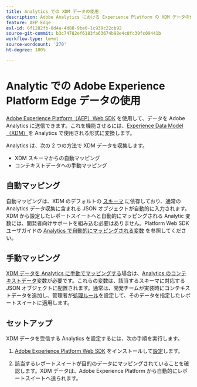 ```yaml
---
title: Analytics での XDM データの使用
description: Adobe Analytics における Experience Platform の XDM データの使用の概要
feature: AEP Edge
exl-id: 6f1282fb-8d4a-4d88-9be0-1c939c22cb92
source-git-commit: b3c74782ef6183fa63674b98e4c0fc39fc09441b
workflow-type: tm+mt
source-wordcount: '270'
ht-degree: 100%

---
```


# Analytic での Adobe Experience Platform Edge データの使用

[Adobe Experience Platform（AEP）Web SDK](https://experienceleague.adobe.com/docs/experience-platform/tags/extensions/adobe/sdk/overview.html?lang=ja) を使用して、データを Adobe Analytics に送信できます。これを機能させるには、[Experience Data Model（XDM）](https://experienceleague.adobe.com/docs/experience-platform/xdm/home.html?lang=ja)を Analytics で使用される形式に変換します。

Analytics は、次の 2 つの方法で XDM データを収集します。

* XDM スキーマからの自動マッピング
* コンテキストデータへの手動マッピング

## 自動マッピング

自動マッピングは、XDM のデフォルトの [スキーマ](https://experienceleague.adobe.com/docs/experience-platform/xdm/schema/composition.html?lang=ja) に依存しており、通常の Analytics データ収集に含まれる JSON オブジェクトが自動的に入力されます。XDM から設定したレポートスイートへと自動的にマッピングされる Analytic 変数には、開発者向けサポートを組み込む必要はありません。Platform Web SDK ユーザガイドの [Analytics で自動的にマッピングされる変数](https://experienceleague.adobe.com/docs/experience-platform/edge/data-collection/adobe-analytics/automatically-mapped-vars.html?lang=ja) を参照してください。

## 手動マッピング

[XDM データを Analytics に手動でマッピングする](xdm-manual.md)場合は、[Analytics のコンテキストデータ](../vars/page-vars/contextdata.md)変数が必要です。これらの変数は、該当するスキーマに対応する JSON オブジェクトに配置されます。通常は、開発チームが実装時にコンテキストデータを追加し、管理者が[処理ルール](/help/admin/admin/c-processing-rules/c-processing-rules-configuration/t-processing-rules.md)を設定して、そのデータを指定したレポートスイートに適用します。

## セットアップ

XDM データを受信する Analytics を設定するには、次の手順を実行します。

1. [Adobe Experience Platform Web SDK](https://experienceleague.adobe.com/docs/experience-platform/edge/fundamentals/installing-the-sdk.html?lang=ja) をインストールして[設定](https://experienceleague.adobe.com/docs/experience-platform/edge/fundamentals/configuring-the-sdk.html?lang=ja)します。

2. 該当するレポートスイートが目的のデータにマッピングされていることを確認します。XDM データは、Adobe Experience Platform から自動的にレポートスイートへ送られます。
